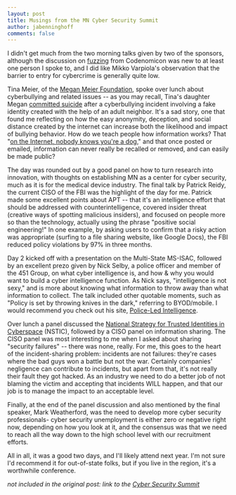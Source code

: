 ```yaml
---
layout: post
title: Musings from the MN Cyber Security Summit
author: jabenninghoff
comments: false
---
```

I didn't get much from the two morning talks given by two of the
sponsors, although the discussion on
[fuzzing](https://en.wikipedia.org/wiki/Fuzz_testing) from Codenomicon
was new to at least one person I spoke to, and I did like Mikko
Varpiola's observation that the barrier to entry for cybercrime is
generally quite low.

Tina Meier, of the [Megan Meier
Foundation](http://www.meganmeierfoundation.org/), spoke over lunch
about cyberbullying and related issues -- as you may recall, Tina's
daughter Megan [committed
suicide](https://en.wikipedia.org/wiki/Suicide_of_Megan_Meier) after a
cyberbullying incident involving a fake identity created with the help
of an adult neighbor. It's a sad story, one that found me reflecting on
how the easy anonymity, deception, and social distance created by the
internet can increase both the likelihood and impact of bullying
behavior. How do we teach people how information works? That "[on the
Internet, nobody knows you're a
dog](https://en.wikipedia.org/wiki/On_the_Internet,_nobody_knows_you're_a_dog),"
and that once posted or emailed, information can never really be
recalled or removed, and can easily be made public?

The day was rounded out by a good panel on how to turn research into
innovation, with thoughts on establishing MN as a center for cyber
security, much as it is for the medical device industry. The final talk
by Patrick Reidy, the current CISO of the FBI was the highlight of the
day for me. Patrick made some excellent points about APT -- that it's an
intelligence effort that should be addressed with counterintelligence,
covered insider threat (creative ways of spotting malicious insiders),
and focused on people more so than the technology, actually using the
phrase "positive social engineering!" In one example, by asking users to
confirm that a risky action was appropriate (surfing to a file sharing
website, like Google Docs), the FBI reduced policy violations by 97% in
three months.

Day 2 kicked off with a presentation on the Multi-State MS-ISAC,
followed by an excellent prezo given by Nick Selby, a police officer and
member of the 451 Group, on what cyber intelligence is, and how & why
you would want to build a cyber intelligence function. As Nick says,
"intelligence is not sexy," and is more about knowing what information
to throw away than what information to collect. The talk included other
quotable moments, such as "Policy is set by throwing knives in the
dark," referring to BYOD/mobile. I would recommend you check out his
site, [Police-Led Intelligence](https://web.archive.org/web/20141027104456/http://policeledintelligence.com/).

Over lunch a panel discussed the [National Strategy for Trusted
Identities in Cyberspace](https://www.nist.gov/itl/nstic) (NSTIC),
followed by a CISO panel on information sharing. The CISO panel was most
interesting to me when I asked about sharing "security failures" --
there was none, really. For me, this goes to the heart of the
incident-sharing problem: incidents are not failures: they're cases
where the bad guys won a battle but not the war. Certainly companies'
negligence can contribute to incidents, but apart from that, it's not
really their fault they got hacked. As an industry we need to do a
better job of not blaming the victim and accepting that incidents WILL
happen, and that our job is to manage the impact to an acceptable level.

Finally, at the end of the panel discussion and also mentioned by the
final speaker, Mark Weatherford, was the need to develop more cyber
security professionals- cyber security unemployment is either zero or
negative right now, depending on how you look at it, and the consensus
was that we need to reach all the way down to the high school level with
our recruitment efforts.

All in all, it was a good two days, and I'll likely attend next year.
I'm not sure I'd recommend it for out-of-state folks, but if you live in
the region, it's a worthwhile conference.

*not included in the original post: link to the [Cyber Security Summit](https://www.cybersecuritysummit.org)*

